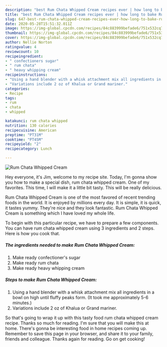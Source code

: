 ```yaml
---
description: "best Rum Chata Whipped Cream recipes ever | how long to bake Rum Chata Whipped Cream"
title: "best Rum Chata Whipped Cream recipes ever | how long to bake Rum Chata Whipped Cream"
slug: 647-best-rum-chata-whipped-cream-recipes-ever-how-long-to-bake-rum-chata-whipped-cream
date: 2020-05-28T15:51:32.011Z
image: https://img-global.cpcdn.com/recipes/84c883999befade6/751x532cq70/rum-chata-whipped-cream-recipe-main-photo.jpg
thumbnail: https://img-global.cpcdn.com/recipes/84c883999befade6/751x532cq70/rum-chata-whipped-cream-recipe-main-photo.jpg
cover: https://img-global.cpcdn.com/recipes/84c883999befade6/751x532cq70/rum-chata-whipped-cream-recipe-main-photo.jpg
author: Nellie Norton
ratingvalue: 4
reviewcount: 10
recipeingredient:
- " confectioners sugar"
- " rum chata"
- " heavy whipping cream"
recipeinstructions:
- "Using a hand blender with a whisk attachment mix all ingredients in a bowl on high until fluffy peaks form. (It took me approximately 5-6 minutes.)"
- "Variations include 2 oz of Khalua or Grand mariner."
categories:
- Recipe
tags:
- rum
- chata
- whipped

katakunci: rum chata whipped 
nutrition: 130 calories
recipecuisine: American
preptime: "PT31M"
cooktime: "PT45M"
recipeyield: "2"
recipecategory: Lunch

---
```



![Rum Chata Whipped Cream](https://img-global.cpcdn.com/recipes/84c883999befade6/751x532cq70/rum-chata-whipped-cream-recipe-main-photo.jpg)

Hey everyone, it's Jim, welcome to my recipe site. Today, I'm gonna show you how to make a special dish, rum chata whipped cream. One of my favorites. This time, I will make it a little bit tasty. This will be really delicious.



Rum Chata Whipped Cream is one of the most favored of recent trending foods in the world. It is enjoyed by millions every day. It is simple, it is quick, it tastes yummy. They're nice and they look fantastic. Rum Chata Whipped Cream is something which I have loved my whole life.


To begin with this particular recipe, we have to prepare a few components. You can have rum chata whipped cream using 3 ingredients and 2 steps. Here is how you cook that.

<!--inarticleads1-->

##### The ingredients needed to make Rum Chata Whipped Cream:

1. Make ready  confectioner&#39;s sugar
1. Make ready  rum chata
1. Make ready  heavy whipping cream




<!--inarticleads2-->

##### Steps to make Rum Chata Whipped Cream:

1. Using a hand blender with a whisk attachment mix all ingredients in a bowl on high until fluffy peaks form. (It took me approximately 5-6 minutes.)
1. Variations include 2 oz of Khalua or Grand mariner.




So that's going to wrap it up with this tasty food rum chata whipped cream recipe. Thanks so much for reading. I'm sure that you will make this at home. There's gonna be interesting food in home recipes coming up. Remember to save this page in your browser, and share it to your family, friends and colleague. Thanks again for reading. Go on get cooking!
